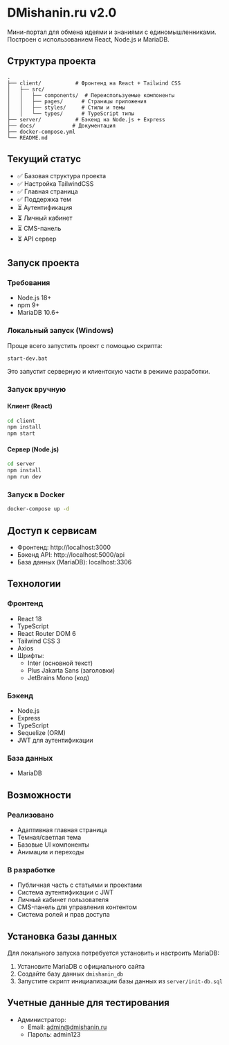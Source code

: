 # DMishanin.ru v2.0

Мини-портал для обмена идеями и знаниями с единомышленниками. Построен с использованием React, Node.js и MariaDB.

## Структура проекта

```
.
├── client/           # Фронтенд на React + Tailwind CSS
│   ├── src/
│   │   ├── components/  # Переиспользуемые компоненты
│   │   ├── pages/      # Страницы приложения
│   │   ├── styles/     # Стили и темы
│   │   └── types/      # TypeScript типы
├── server/           # Бэкенд на Node.js + Express
├── docs/            # Документация
├── docker-compose.yml
└── README.md
```

## Текущий статус
- ✅ Базовая структура проекта
- ✅ Настройка TailwindCSS
- ✅ Главная страница
- ✅ Поддержка тем
- ⏳ Аутентификация
- ⏳ Личный кабинет
- ⏳ CMS-панель
- ⏳ API сервер

## Запуск проекта

### Требования
- Node.js 18+
- npm 9+
- MariaDB 10.6+

### Локальный запуск (Windows)

Проще всего запустить проект с помощью скрипта:

```bash
start-dev.bat
```

Это запустит серверную и клиентскую части в режиме разработки.

### Запуск вручную

#### Клиент (React)
```bash
cd client
npm install
npm start
```

#### Сервер (Node.js)
```bash
cd server
npm install
npm run dev
```

### Запуск в Docker
```bash
docker-compose up -d
```

## Доступ к сервисам
- Фронтенд: http://localhost:3000
- Бэкенд API: http://localhost:5000/api
- База данных (MariaDB): localhost:3306

## Технологии

### Фронтенд
- React 18
- TypeScript
- React Router DOM 6
- Tailwind CSS 3
- Axios
- Шрифты:
  - Inter (основной текст)
  - Plus Jakarta Sans (заголовки)
  - JetBrains Mono (код)

### Бэкенд
- Node.js
- Express
- TypeScript
- Sequelize (ORM)
- JWT для аутентификации

### База данных
- MariaDB

## Возможности

### Реализовано
- Адаптивная главная страница
- Темная/светлая тема
- Базовые UI компоненты
- Анимации и переходы

### В разработке
- Публичная часть с статьями и проектами
- Система аутентификации с JWT
- Личный кабинет пользователя
- CMS-панель для управления контентом
- Система ролей и прав доступа

## Установка базы данных

Для локального запуска потребуется установить и настроить MariaDB:

1. Установите MariaDB с официального сайта
2. Создайте базу данных `dmishanin_db`
3. Запустите скрипт инициализации базы данных из `server/init-db.sql`

## Учетные данные для тестирования

- Администратор:
  - Email: admin@dmishanin.ru
  - Пароль: admin123 